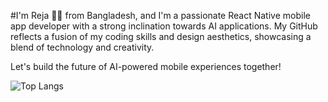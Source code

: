 #I'm Reja 👋👋
from Bangladesh, and I'm a passionate React Native mobile app developer with a strong inclination towards AI applications. 
My GitHub reflects a fusion of my coding skills and design aesthetics, showcasing a blend of technology and creativity. 

Let's build the future of AI-powered mobile experiences together!


![Top Langs](https://github-readme-stats.vercel.app/api/top-langs/?username=rejawanul&layout=compact)
